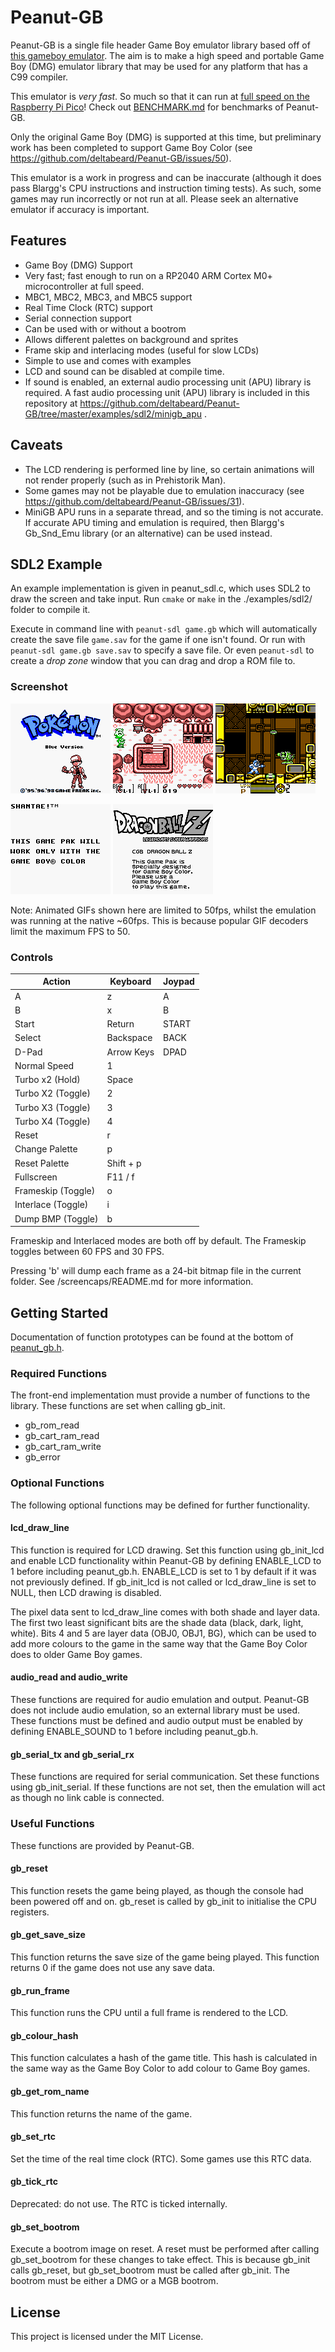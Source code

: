 # Peanut-GB

Peanut-GB is a single file header Game Boy emulator library based off of [this
gameboy emulator](https://github.com/gregtour/gameboy). The aim is to make a
high speed and portable Game Boy (DMG) emulator library that may be used for any
platform that has a C99 compiler.

This emulator is *very fast*. So much so that it can run at
[full speed on the Raspberry Pi Pico](https://github.com/deltabeard/RP2040-GB)!
Check out [BENCHMARK.md](BENCHMARK.md) for benchmarks of Peanut-GB.

Only the original Game Boy (DMG) is supported at this time, but preliminary work
has been completed to support Game Boy Color
(see https://github.com/deltabeard/Peanut-GB/issues/50).

This emulator is a work in progress and can be inaccurate (although it does pass
Blargg's CPU instructions and instruction timing tests). As such, some games may
run incorrectly or not run at all. Please seek an alternative emulator if
accuracy is important.

## Features

- Game Boy (DMG) Support
- Very fast; fast enough to run on a RP2040 ARM Cortex M0+ microcontroller at
  full speed.
- MBC1, MBC2, MBC3, and MBC5 support
- Real Time Clock (RTC) support
- Serial connection support
- Can be used with or without a bootrom
- Allows different palettes on background and sprites
- Frame skip and interlacing modes (useful for slow LCDs)
- Simple to use and comes with examples
- LCD and sound can be disabled at compile time.
- If sound is enabled, an external audio processing unit (APU) library is
  required.
  A fast audio processing unit (APU) library is included in this repository at
  https://github.com/deltabeard/Peanut-GB/tree/master/examples/sdl2/minigb_apu .

## Caveats

- The LCD rendering is performed line by line, so certain animations will not
  render properly (such as in Prehistorik Man).
- Some games may not be playable due to emulation inaccuracy
  (see https://github.com/deltabeard/Peanut-GB/issues/31).
- MiniGB APU runs in a separate thread, and so the timing is not accurate. If
  accurate APU timing and emulation is required, then Blargg's Gb_Snd_Emu
  library (or an alternative) can be used instead.

## SDL2 Example

An example implementation is given in peanut_sdl.c, which uses SDL2 to draw the
screen and take input. Run `cmake` or `make` in the ./examples/sdl2/ folder to
compile it.

Execute in command line with `peanut-sdl game.gb` which will automatically
create the save file `game.sav` for the game if one isn't found. Or run with
`peanut-sdl game.gb save.sav` to specify a save file. Or even `peanut-sdl` to
create a *drop zone* window that you can drag and drop a ROM file to.

### Screenshot

![Pokemon Blue - Main screen animation](/screencaps/PKMN_BLUE.gif)
![Legend of Zelda: Links Awakening - animation](/screencaps/ZELDA.gif)
![Megaman V](/screencaps/MEGAMANV.png)

![Shantae](/screencaps/SHANTAE.png)
![Dragon Ball Z](/screencaps/DRAGONBALL_BBZP.png)

Note: Animated GIFs shown here are limited to 50fps, whilst the emulation was
running at the native ~60fps. This is because popular GIF decoders limit the
maximum FPS to 50.

### Controls

| Action            | Keyboard   | Joypad |
|-------------------|------------|--------|
| A                 | z          | A      |
| B                 | x          | B      |
| Start             | Return     | START  |
| Select            | Backspace  | BACK   |
| D-Pad             | Arrow Keys | DPAD   |
| Normal Speed      | 1          |        |
| Turbo x2 (Hold)   | Space      |        |
| Turbo X2 (Toggle) | 2          |        |
| Turbo X3 (Toggle) | 3          |        |
| Turbo X4 (Toggle) | 4          |        |
| Reset             | r          |        |
| Change Palette    | p          |        |
| Reset Palette     | Shift + p  |        |
| Fullscreen        | F11 / f    |        |
| Frameskip (Toggle)| o          |        |
| Interlace (Toggle)| i          |        |
| Dump BMP (Toggle) | b          |        |

Frameskip and Interlaced modes are both off by default. The Frameskip toggles
between 60 FPS and 30 FPS.

Pressing 'b' will dump each frame as a 24-bit bitmap file in the current
folder. See /screencaps/README.md for more information.

## Getting Started

Documentation of function prototypes can be found at the bottom of [peanut_gb.h](peanut_gb.h#L3960).

### Required Functions

The front-end implementation must provide a number of functions to the library.
These functions are set when calling gb_init.

- gb_rom_read
- gb_cart_ram_read
- gb_cart_ram_write
- gb_error

### Optional Functions

The following optional functions may be defined for further functionality.

#### lcd_draw_line

This function is required for LCD drawing. Set this function using gb_init_lcd
and enable LCD functionality within Peanut-GB by defining ENABLE_LCD to 1 before
including peanut_gb.h. ENABLE_LCD is set to 1 by default if it was not
previously defined. If gb_init_lcd is not called or lcd_draw_line is set to
NULL, then LCD drawing is disabled.

The pixel data sent to lcd_draw_line comes with both shade and layer data. The
first two least significant bits are the shade data (black, dark, light, white).
Bits 4 and 5 are layer data (OBJ0, OBJ1, BG), which can be used to add more
colours to the game in the same way that the Game Boy Color does to older Game
Boy games.

#### audio_read and audio_write

These functions are required for audio emulation and output. Peanut-GB does not
include audio emulation, so an external library must be used. These functions
must be defined and audio output must be enabled by defining ENABLE_SOUND to 1
before including peanut_gb.h. 

#### gb_serial_tx and gb_serial_rx

These functions are required for serial communication. Set these functions using
gb_init_serial. If these functions are not set, then the emulation will act as
though no link cable is connected.

### Useful Functions

These functions are provided by Peanut-GB.

#### gb_reset

This function resets the game being played, as though the console had been
powered off and on. gb_reset is called by gb_init to initialise the CPU
registers.

#### gb_get_save_size

This function returns the save size of the game being played. This function
returns 0 if the game does not use any save data.

#### gb_run_frame

This function runs the CPU until a full frame is rendered to the LCD.

#### gb_colour_hash

This function calculates a hash of the game title. This hash is calculated in
the same way as the Game Boy Color to add colour to Game Boy games.

#### gb_get_rom_name

This function returns the name of the game.

#### gb_set_rtc

Set the time of the real time clock (RTC). Some games use this RTC data.

#### gb_tick_rtc

Deprecated: do not use. The RTC is ticked internally.

#### gb_set_bootrom

Execute a bootrom image on reset. A reset must be performed after calling
gb_set_bootrom for these changes to take effect. This is because gb_init calls
gb_reset, but gb_set_bootrom must be called after gb_init.
The bootrom must be either a DMG or a MGB bootrom.

## License

This project is licensed under the MIT License.
